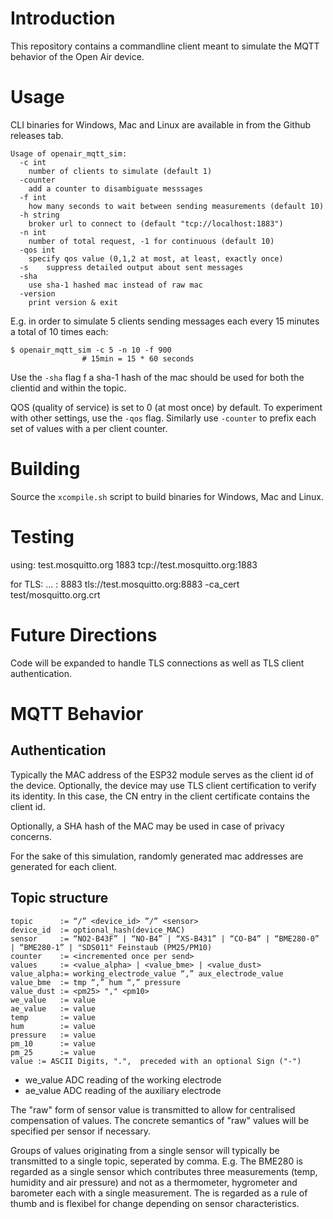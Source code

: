 # Introduction

This repository contains a commandline client meant to simulate the MQTT
behavior of the Open Air device.

# Usage

CLI binaries for Windows, Mac and Linux are available in from the Github
releases tab.

	Usage of openair_mqtt_sim:
	  -c int
		number of clients to simulate (default 1)
	  -counter
		add a counter to disambiguate messsages
	  -f int
		how many seconds to wait between sending measurements (default 10)
	  -h string
		broker url to connect to (default "tcp://localhost:1883")
	  -n int
		number of total request, -1 for continuous (default 10)
	  -qos int
		specify qos value (0,1,2 at most, at least, exactly once)
	  -s	suppress detailed output about sent messages
	  -sha
		use sha-1 hashed mac instead of raw mac
	  -version
		print version & exit

E.g. in order to simulate 5 clients sending messages each every 15
minutes a total of 10 times each:

	$ openair_mqtt_sim -c 5 -n 10 -f 900 
					# 15min = 15 * 60 seconds

Use the `-sha` flag f a sha-1 hash of the mac should be used for both
the clientid and within the topic.

QOS (quality of service) is set to 0 (at most once) by default. To
experiment with other settings, use the `-qos` flag. Similarly use
`-counter` to prefix each set of values with a per client counter.

# Building

Source the `xcompile.sh` script to build binaries for Windows, Mac and Linux.

# Testing

using: test.mosquitto.org 1883 tcp://test.mosquitto.org:1883

for TLS: ... : 8883  tls://test.mosquitto.org:8883 -ca_cert test/mosquitto.org.crt

# Future Directions

Code will be expanded to handle TLS connections as well as TLS client
authentication.

# MQTT Behavior

## Authentication

Typically the MAC address of the ESP32 module serves as the client id of
the device. Optionally, the device may use TLS client certification to
verify its identity. In this case, the CN entry in the client
certificate contains the client id.

Optionally, a SHA hash of the MAC may be used in case of privacy
concerns. 

For the sake of this simulation, randomly generated mac addresses are
generated for each client.


## Topic structure

	topic      := “/” <device_id> ”/” <sensor>
	device_id  := optional_hash(device_MAC)
	sensor     := “NO2-B43F” | “NO-B4” | “XS-B431” | “CO-B4” | “BME280-0” | “BME280-1” | "SDS011" Feinstaub (PM25/PM10)
	counter    := <incremented once per send>
	values     := <value_alpha> | <value_bme> | <value_dust>
	value_alpha:= working_electrode_value “,” aux_electrode_value
	value_bme  := tmp “,” hum “,” pressure 
	value_dust := <pm25> "," <pm10>
	we_value   := value
	ae_value   := value
	temp       := value
	hum        := value
	pressure   := value
	pm_10      := value     
	pm_25      := value
	value := ASCII Digits, ".",  preceded with an optional Sign ("-")


- we_value ADC reading of the working electrode
- ae_value ADC reading of the auxiliary electrode

The "raw" form of sensor value is transmitted to allow for centralised
compensation of values. The concrete semantics of "raw" values will be
specified per sensor if necessary.

Groups of values originating from a single sensor will typically be
transmitted to a single topic, seperated by comma. E.g. The BME280 is
regarded as a single sensor which contributes three measurements (temp,
humidity and air pressure) and not as a thermometer, hygrometer and
barometer each with a single measurement. The is regarded as a rule of
thumb and is flexibel for change depending on sensor characteristics.


